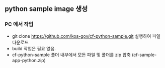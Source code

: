 ## python sample image 생성

 ### PC 에서 작업
 * git clone https://github.com/kos-gov/cf-python-sample.git 실행하여 파일 다운로드
 * build 작업은 필요 없음.
 * cf-python-sample 폴더 내부에서 모든 파일 및 폴더를 zip 압축 (cf-sample-app-python.zip)
